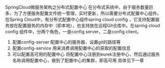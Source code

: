 SpringCloud微服务架构之分布式配置中心
在分布式系统中，由于服务数量巨多，为了方便服务配置文件统一管理，实时更新，所以需要分布式配置中心组件。在Spring Cloud中，有分布式配置中心组件spring cloud config ，它支持配置服务放在配置服务的内存中（即本地），也支持放在远程Git仓库中。在spring cloud config 组件中，分两个角色，一是config server，二是config client。
1. 配置config-server
    配置中心的服务器，设置git的路径等
2. 配置config-service
    用来消费调用配置中心的获取的配置信息
3. 可以配置高可用的配置中心
    将配置中心注册到eurek注册中心，然后通过服务名称调用配置中心，做到了配置中心的集群，即高可用
    具体见下一章